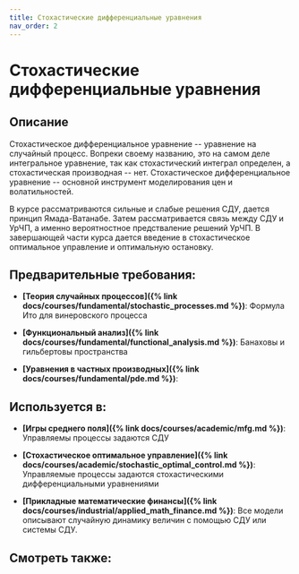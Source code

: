 ```yaml
---
title: Стохастические дифференциальные уравнения
nav_order: 2
---
```


# Стохастические дифференциальные уравнения


## Описание 
Стохастическое дифференциальное уравнение -- уравнение на случайный процесс. Вопреки своему названию,
это на самом деле интегральное уравнение, так как стохастический интеграл определен, а стохастическая производная -- нет.
Стохастическое дифференциальное уравнение -- основной инструмент моделирования цен и волатильностей.

В курсе рассматриваются сильные и слабые решения СДУ, дается принцип Ямада-Ватанабе.
Затем рассматривается связь между СДУ и УрЧП, а именно вероятностное предстваление решений УрЧП.
В завершающей части курса дается введение в стохастическое оптимальное управление и оптимальную остановку.


## Предварительные требования:

- **[Теория случайных процессов]({% link docs/courses/fundamental/stochastic_processes.md %})**: Формула Ито для винеровского процесса


- **[Функциональный анализ]({% link docs/courses/fundamental/functional_analysis.md %})**: Банаховы и гильбертовы пространства   


- **[Уравнения в частных производных]({% link docs/courses/fundamental/pde.md %})**: 


## Используется в:

- **[Игры среднего поля]({% link docs/courses/academic/mfg.md %})**: Управляемы процессы задаются СДУ


- **[Стохастическое оптимальное управление]({% link docs/courses/academic/stochastic_optimal_control.md %})**: Управляемые процессы задаются стохастическими дифференциальными уравнениями


- **[Прикладные математические финансы]({% link docs/courses/industrial/applied_math_finance.md %})**: Все модели описывают случайную динамику величин с помощью СДУ или системы СДУ.



## Смотреть также:
